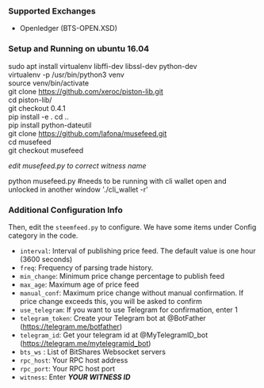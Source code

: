 ### Supported Exchanges
* Openledger (BTS-OPEN.XSD)

### Setup and Running on ubuntu 16.04

sudo apt install virtualenv libffi-dev libssl-dev python-dev  
virtualenv -p /usr/bin/python3 venv  
source venv/bin/activate  
git clone https://github.com/xeroc/piston-lib.git  
cd piston-lib/  
git checkout 0.4.1  
pip install -e . 
cd ..  
pip install python-dateutil  
git clone https://github.com/lafona/musefeed.git  
cd musefeed  
git checkout musefeed  

_edit musefeed.py to correct witness name_


python musefeed.py #needs to be running with cli wallet open and unlocked in another window './cli_wallet -r'  


### Additional Configuration Info
Then, edit the `steemfeed.py` to configure. We have some items under Config category in the code.

* `interval`: Interval of publishing price feed. The default value is one hour (3600 seconds)
* `freq`: Frequency of parsing trade history.
* `min_change`: Minimum price change percentage to publish feed
* `max_age`: Maximum age of price feed
* `manual_conf`: Maximum price change without manual confirmation. If price change exceeds this, you will be asked to confirm
* `use_telegram`: If you want to use Telegram for confirmation, enter 1
* `telegram_token`: Create your Telegram bot at @BotFather (https://telegram.me/botfather)
* `telegram_id`: Get your telegram id at @MyTelegramID_bot (https://telegram.me/mytelegramid_bot)
* `bts_ws` : List of BitShares Websocket servers
* `rpc_host`: Your RPC host address
* `rpc_port`: Your RPC host port
* `witness`: Enter ***YOUR WITNESS ID***
